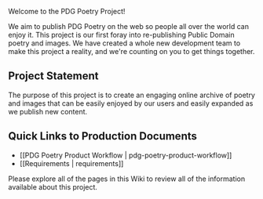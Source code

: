 Welcome to the PDG Poetry Project! 

We aim to publish PDG Poetry on the web so people all over the world can enjoy it. This project is our first foray into re-publishing Public Domain poetry and images. We have created a whole new development team to make this project a reality, and we're counting on you to get things together.

## Project Statement
The purpose of this project is to create an engaging online archive of poetry and images that can be easily enjoyed by our users and easily expanded as we publish new content.

## Quick Links to Production Documents

* [[PDG Poetry Product Workflow | pdg-poetry-product-workflow]]
* [[Requirements | requirements]]

Please explore all of the pages in this Wiki to review all of the information available about this project.
